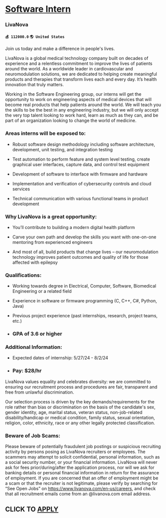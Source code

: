 # [Software Intern](https://www.remotewlb.com/apply/software-intern-41591)  
### LivaNova  
#### `💰 112000.0` `🌎 United States`  

Join us today and make a difference in people's lives.

LivaNova is a global medical technology company built on decades of experience and a relentless commitment to improve the lives of patients around the world. As a worldwide leader in cardiovascular and neuromodulation solutions, we are dedicated to helping create meaningful products and therapies that transform lives each and every day. It’s health innovation that truly matters.

Working in the Software Engineering group, our interns will get the opportunity to work on engineering aspects of medical devices that will become real products that help patients around the world. We will teach you the skills to be the best in any engineering industry, but we will only accept the very top talent looking to work hard, learn as much as they can, and be part of an organization looking to change the world of medicine.

### Areas interns will be exposed to:

  * Robust software design methodology including software architecture, development, unit testing, and integration testing

  * Test automation to perform feature and system level testing, create graphical user interfaces, capture data, and control test equipment

  * Development of software to interface with firmware and hardware

  * Implementation and verification of cybersecurity controls and cloud services

  * Technical communication with various functional teams in product development

### Why LivaNova is a great opportunity:

  * You’ll contribute to building a modern digital health platform

  * Carve your own path and develop the skills you want with one-on-one mentoring from experienced engineers

  * And most of all, build products that change lives – our neuromodulation technology improves patient outcomes and quality of life for those affected with epilepsy

### Qualifications:

  * Working towards degree in Electrical, Computer, Software, Biomedical Engineering or a related field

  * Experience in software or firmware programming (C, C++, C#, Python, Java)

  * Previous project experience (past internships, research, project teams, etc.)

  * ### GPA of 3.6 or higher

### Additional Information:

  * Expected dates of internship: 5/27/24 - 8/2/24

  * ### Pay: $28/hr

LivaNova values equality and celebrates diversity: we are committed to ensuring our recruitment process and procedures are fair, transparent and free from unlawful discrimination.

Our selection process is driven by the key demands/requirements for the role rather than bias or discrimination on the basis of the candidate's sex, gender identity, age, marital status, veteran status, non-job-related disability/handicap or medical condition, family status, sexual orientation, religion, color, ethnicity, race or any other legally protected classification.

### Beware of Job Scams:

Please beware of potentially fraudulent job postings or suspicious recruiting activity by persons posing as LivaNova recruiters or employees. The scammers may attempt to solicit confidential, personal information, such as a social security number, or your financial information. LivaNova will never ask for fees prior/during/after the application process, nor will we ask for banking details or personal financial information in return for the assurance of employment. If you are concerned that an offer of employment might be a scam or that the recruiter is not legitimate, please verify by searching for “See Open Jobs” on https://www.livanova.com/en-us/careers, and check that all recruitment emails come from an @livanova.com email address.

  
## CLICK TO [APPLY](https://www.remotewlb.com/apply/software-intern-41591)

